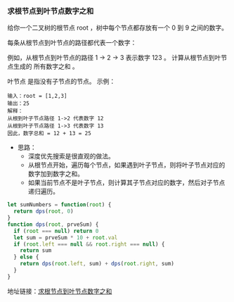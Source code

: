 ### 求根节点到叶节点数字之和

给你一个二叉树的根节点 root ，树中每个节点都存放有一个 0 到 9 之间的数字。

每条从根节点到叶节点的路径都代表一个数字：

例如，从根节点到叶节点的路径 1 -> 2 -> 3 表示数字 123 。
计算从根节点到叶节点生成的 所有数字之和 。

叶节点 是指没有子节点的节点。
示例：

```
输入：root = [1,2,3]
输出：25
解释：
从根到叶子节点路径 1->2 代表数字 12
从根到叶子节点路径 1->3 代表数字 13
因此，数字总和 = 12 + 13 = 25
```

- 思路：
  - 深度优先搜索是很直观的做法。
  - 从根节点开始，遍历每个节点，如果遇到叶子节点，则将叶子节点对应的数字加到数字之和。
  - 如果当前节点不是叶子节点，则计算其子节点对应的数字，然后对子节点递归遍历。

```js
let sumNumbers = function(root) {
  return dps(root, 0)
}
function dps(root, prveSum) {
  if (root === null) return 0
  let sum = prveSum * 10 + root.val
  if (root.left === null && root.right === null) {
    return sum
  } else {
    return dps(root.left, sum) + dps(root.right, sum)
  }
}
```

地址链接：<a href='https://leetcode-cn.com/problems/sum-root-to-leaf-numbers' target='_blak'>求根节点到叶节点数字之和</a>
